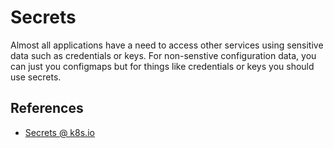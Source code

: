 # Secrets #

Almost all applications have a need to access other services using sensitive data such as credentials or keys.  For non-senstive configuration data, you can just you configmaps but for things like credentials or keys you should use secrets.

## References ##

- [Secrets @ k8s.io](https://kubernetes.io/docs/concepts/configuration/secret/)